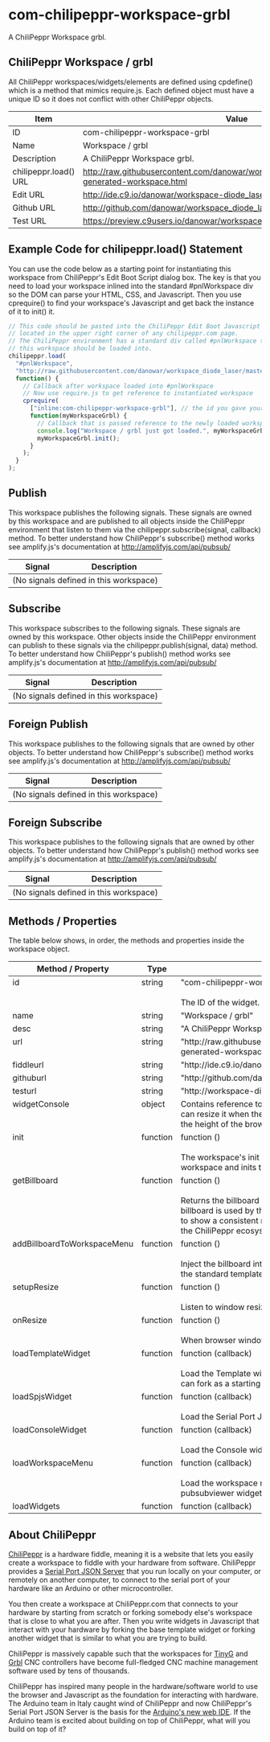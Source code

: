 # com-chilipeppr-workspace-grbl
A ChiliPeppr Workspace grbl.



## ChiliPeppr Workspace / grbl

All ChiliPeppr workspaces/widgets/elements are defined using cpdefine() which is a method
that mimics require.js. Each defined object must have a unique ID so it does
not conflict with other ChiliPeppr objects.

| Item                  | Value           |
| -------------         | ------------- | 
| ID                    | com-chilipeppr-workspace-grbl |
| Name                  | Workspace / grbl |
| Description           | A ChiliPeppr Workspace grbl. |
| chilipeppr.load() URL | http://raw.githubusercontent.com/danowar/workspace_diode_laser/master/auto-generated-workspace.html |
| Edit URL              | http://ide.c9.io/danowar/workspace-diode_laser |
| Github URL            | http://github.com/danowar/workspace_diode_laser |
| Test URL              | https://preview.c9users.io/danowar/workspace-diode_laser/workspace.html |

## Example Code for chilipeppr.load() Statement

You can use the code below as a starting point for instantiating this workspace 
from ChiliPeppr's Edit Boot Script dialog box. The key is that you need to load 
your workspace inlined into the standard #pnlWorkspace div so the DOM can parse your HTML, CSS, and 
Javascript. Then you use cprequire() to find your workspace's Javascript and get 
back the instance of it to init() it.

```javascript
// This code should be pasted into the ChiliPeppr Edit Boot Javascript dialog box
// located in the upper right corner of any chilipeppr.com page.
// The ChiliPeppr environment has a standard div called #pnlWorkspace that
// this workspace should be loaded into.
chilipeppr.load(
  "#pnlWorkspace",
  "http://raw.githubusercontent.com/danowar/workspace_diode_laser/master/auto-generated-workspace.html",
  function() {
    // Callback after workspace loaded into #pnlWorkspace
    // Now use require.js to get reference to instantiated workspace
    cprequire(
      ["inline:com-chilipeppr-workspace-grbl"], // the id you gave your workspace
      function(myWorkspaceGrbl) {
        // Callback that is passed reference to the newly loaded workspace
        console.log("Workspace / grbl just got loaded.", myWorkspaceGrbl);
        myWorkspaceGrbl.init();
      }
    );
  }
);

```

## Publish

This workspace publishes the following signals. These signals are owned by this workspace and are published to 
all objects inside the ChiliPeppr environment that listen to them via the 
chilipeppr.subscribe(signal, callback) method. 
To better understand how ChiliPeppr's subscribe() method works see amplify.js's documentation at http://amplifyjs.com/api/pubsub/

  <table id="com-chilipeppr-elem-pubsubviewer-pub" class="table table-bordered table-striped">
      <thead>
          <tr>
              <th style="">Signal</th>
              <th style="">Description</th>
          </tr>
      </thead>
      <tbody>
      <tr><td colspan="2">(No signals defined in this workspace)</td></tr>    
      </tbody>
  </table>

## Subscribe

This workspace subscribes to the following signals. These signals are owned by this workspace. 
Other objects inside the ChiliPeppr environment can publish to these signals via the chilipeppr.publish(signal, data) method. 
To better understand how ChiliPeppr's publish() method works see amplify.js's documentation at http://amplifyjs.com/api/pubsub/

  <table id="com-chilipeppr-elem-pubsubviewer-sub" class="table table-bordered table-striped">
      <thead>
          <tr>
              <th style="">Signal</th>
              <th style="">Description</th>
          </tr>
      </thead>
      <tbody>
      <tr><td colspan="2">(No signals defined in this workspace)</td></tr>    
      </tbody>
  </table>

## Foreign Publish

This workspace publishes to the following signals that are owned by other objects. 
To better understand how ChiliPeppr's subscribe() method works see amplify.js's documentation at http://amplifyjs.com/api/pubsub/

  <table id="com-chilipeppr-elem-pubsubviewer-foreignpub" class="table table-bordered table-striped">
      <thead>
          <tr>
              <th style="">Signal</th>
              <th style="">Description</th>
          </tr>
      </thead>
      <tbody>
      <tr><td colspan="2">(No signals defined in this workspace)</td></tr>    
      </tbody>
  </table>

## Foreign Subscribe

This workspace publishes to the following signals that are owned by other objects.
To better understand how ChiliPeppr's publish() method works see amplify.js's documentation at http://amplifyjs.com/api/pubsub/

  <table id="com-chilipeppr-elem-pubsubviewer-foreignsub" class="table table-bordered table-striped">
      <thead>
          <tr>
              <th style="">Signal</th>
              <th style="">Description</th>
          </tr>
      </thead>
      <tbody>
      <tr><td colspan="2">(No signals defined in this workspace)</td></tr>    
      </tbody>
  </table>

## Methods / Properties

The table below shows, in order, the methods and properties inside the workspace object.

  <table id="com-chilipeppr-elem-methodsprops" class="table table-bordered table-striped">
      <thead>
          <tr>
              <th style="">Method / Property</th>
              <th>Type</th>
              <th style="">Description</th>
          </tr>
      </thead>
      <tbody>
      <tr valign="top"><td>id</td><td>string</td><td>"com-chilipeppr-workspace-grbl"<br><br>The ID of the widget. You must define this and make it unique.</td></tr><tr valign="top"><td>name</td><td>string</td><td>"Workspace / grbl"</td></tr><tr valign="top"><td>desc</td><td>string</td><td>"A ChiliPeppr Workspace grbl."</td></tr><tr valign="top"><td>url</td><td>string</td><td>"http://raw.githubusercontent.com/danowar/workspace_diode_laser/master/auto-generated-workspace.html"</td></tr><tr valign="top"><td>fiddleurl</td><td>string</td><td>"http://ide.c9.io/danowar/workspace-diode_laser"</td></tr><tr valign="top"><td>githuburl</td><td>string</td><td>"http://github.com/danowar/workspace_diode_laser"</td></tr><tr valign="top"><td>testurl</td><td>string</td><td>"http://workspace-diode_laser-danowar.c9users.io/workspace.html"</td></tr><tr valign="top"><td>widgetConsole</td><td>object</td><td>Contains reference to the Console widget object. Hang onto the reference
so we can resize it when the window resizes because we want it to manually
resize to fill the height of the browser so it looks clean.</td></tr><tr valign="top"><td>init</td><td>function</td><td>function () <br><br>The workspace's init method. It loads the all the widgets contained in the workspace
and inits them.</td></tr><tr valign="top"><td>getBillboard</td><td>function</td><td>function () <br><br>Returns the billboard HTML, CSS, and Javascript for this Workspace. The billboard
is used by the home page, the workspace picker, and the fork pulldown to show a
consistent name/image/description tag for the workspace throughout the ChiliPeppr ecosystem.</td></tr><tr valign="top"><td>addBillboardToWorkspaceMenu</td><td>function</td><td>function () <br><br>Inject the billboard into the Workspace upper right corner pulldown which
follows the standard template for workspace pulldown menus.</td></tr><tr valign="top"><td>setupResize</td><td>function</td><td>function () <br><br>Listen to window resize event.</td></tr><tr valign="top"><td>onResize</td><td>function</td><td>function () <br><br>When browser window resizes, forcibly resize the Console window</td></tr><tr valign="top"><td>loadTemplateWidget</td><td>function</td><td>function (callback) <br><br>Load the Template widget via chilipeppr.load() so folks have a sample
widget they can fork as a starting point for their own.</td></tr><tr valign="top"><td>loadSpjsWidget</td><td>function</td><td>function (callback) <br><br>Load the Serial Port JSON Server widget via chilipeppr.load()</td></tr><tr valign="top"><td>loadConsoleWidget</td><td>function</td><td>function (callback) <br><br>Load the Console widget via chilipeppr.load()</td></tr><tr valign="top"><td>loadWorkspaceMenu</td><td>function</td><td>function (callback) <br><br>Load the workspace menu and show the pubsubviewer and fork links using
our pubsubviewer widget that makes those links for us.</td></tr><tr valign="top"><td>loadWidgets</td><td>function</td><td>function (callback) </td></tr>
      </tbody>
  </table>


## About ChiliPeppr

[ChiliPeppr](http://chilipeppr.com) is a hardware fiddle, meaning it is a 
website that lets you easily
create a workspace to fiddle with your hardware from software. ChiliPeppr provides
a [Serial Port JSON Server](https://github.com/johnlauer/serial-port-json-server) 
that you run locally on your computer, or remotely on another computer, to connect to 
the serial port of your hardware like an Arduino or other microcontroller.

You then create a workspace at ChiliPeppr.com that connects to your hardware 
by starting from scratch or forking somebody else's
workspace that is close to what you are after. Then you write widgets in
Javascript that interact with your hardware by forking the base template 
widget or forking another widget that
is similar to what you are trying to build.

ChiliPeppr is massively capable such that the workspaces for 
[TinyG](http://chilipeppr.com/tinyg) and [Grbl](http://chilipeppr.com/grbl) CNC 
controllers have become full-fledged CNC machine management software used by
tens of thousands.

ChiliPeppr has inspired many people in the hardware/software world to use the
browser and Javascript as the foundation for interacting with hardware. The
Arduino team in Italy caught wind of ChiliPeppr and now
ChiliPeppr's Serial Port JSON Server is the basis for the 
[Arduino's new web IDE](https://create.arduino.cc/). If the Arduino team is excited about building on top
of ChiliPeppr, what
will you build on top of it?

